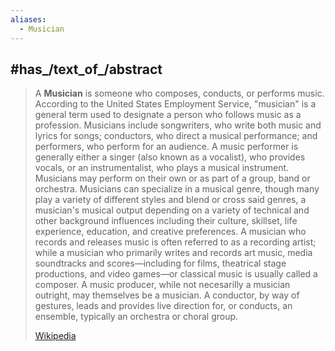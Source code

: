 ```yaml
---
aliases:
  - Musician
---
```

## #has_/text_of_/abstract 

> A **Musician** is someone who composes, conducts, or performs music. 
> According to the United States Employment Service, "musician" is a general term used to designate a person who follows music as a profession. Musicians include songwriters, who write both music and lyrics for songs; conductors, who direct a musical performance; and performers, who perform for an audience. A music performer is generally either a singer (also known as a vocalist), who provides vocals, or an instrumentalist, who plays a musical instrument. Musicians may perform on their own or as part of a group, band or orchestra. Musicians can specialize in a musical genre, though many play a variety of different styles and blend or cross said genres, a musician's musical output depending on a variety of technical and other background influences including their culture, skillset, life experience, education, and creative preferences. A musician who records and releases music is often referred to as a recording artist; while a musician who primarily writes and records art music, media soundtracks and scores—including for films, theatrical stage productions, and video games—or classical music is usually called a composer. A music producer, while not necesarilly a musician outright, may themselves be a musician. A conductor, by way of gestures, leads and provides live direction for, or conducts, an ensemble, typically an orchestra or choral group.
>
> [Wikipedia](https://en.wikipedia.org/wiki/Musician) 

